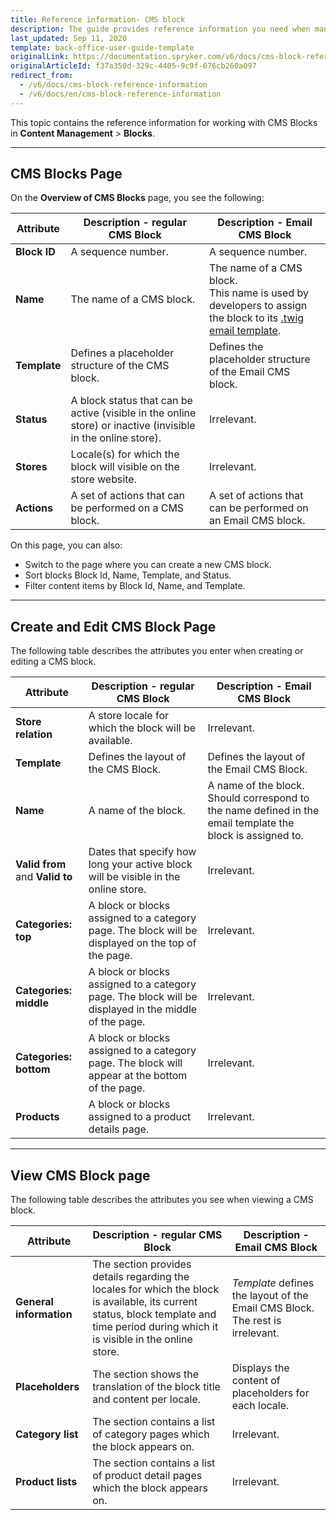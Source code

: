 ```yaml
---
title: Reference information- CMS block
description: The guide provides reference information you need when managing CMS blocks in the Back Office.
last_updated: Sep 11, 2020
template: back-office-user-guide-template
originalLink: https://documentation.spryker.com/v6/docs/cms-block-reference-information
originalArticleId: f37a350d-329c-4405-9c9f-676cb260a097
redirect_from:
  - /v6/docs/cms-block-reference-information
  - /v6/docs/en/cms-block-reference-information
---
```


This topic contains the reference information for working with CMS Blocks in **Content Management** > **Blocks**.
***
## CMS Blocks Page
On the **Overview of CMS Blocks** page, you see the following:

| Attribute | Description - regular CMS Block | Description - Email CMS Block |
| --- | --- | --- |
| **Block ID** | A sequence number. | A sequence number. |
| **Name** | The name of a CMS block. | The name of a CMS block. <br> This name is used by developers to assign the block to its [.twig email template](https://documentation.spryker.com/v6/docs/email-as-a-cms-block-overview#email-template).
| **Template** | Defines a placeholder structure of the CMS block. | Defines the placeholder structure of the Email CMS block. |
| **Status** | A block status that can be active (visible in the online store) or inactive (invisible in the online store). | Irrelevant. |
| **Stores** | Locale(s) for which the block will visible on the store website. | Irrelevant. |
| **Actions** |A set of actions that can be performed on a CMS block. | A set of actions that can be performed on an Email CMS block. |

On this page, you can also:

* Switch to the page where you can create a new CMS block.
* Sort blocks Block Id, Name, Template, and Status.
* Filter content items by Block Id, Name, and Template.
***
## Create and Edit CMS Block Page
The following table describes the attributes you enter when creating or editing a CMS block.

|Attribute  | Description - regular CMS Block | Description - Email CMS Block |
| --- | --- | --- |
| **Store relation** |  A store locale for which the block will be available. | Irrelevant. |
| **Template** | Defines the layout of the CMS Block. | Defines the layout of the Email CMS Block.
| **Name** | A name of the block. | A name of the block. Should correspond to the name defined in the email template the block is assigned to. |
| **Valid from** and **Valid to** | Dates that specify how long your active block will be visible in the online store. | Irrelevant. |
| **Categories: top** | A block or blocks assigned to a category page.  The block will be displayed on the top of the page. | Irrelevant. |
| **Categories: middle** |  A block or blocks assigned to a category page. The block will be displayed in the middle of the page. | Irrelevant. |
| **Categories: bottom** | A block or blocks assigned to a category page. The block will appear at the bottom of the page. | Irrelevant. |
| **Products** | A block or blocks assigned to a product details page. | Irrelevant. |
***
## View CMS Block page
The following table describes the attributes you see when viewing a CMS block.

| Attribute | Description - regular CMS Block | Description - Email CMS Block |
| --- | --- | --- |
| **General information** | The section provides details regarding the locales for which the block is available, its current status, block template and time period during which it is visible in the online store. | *Template* defines the layout of the Email CMS Block. The rest is irrelevant.  |
| **Placeholders** | The section shows the translation of the block title and content per locale. | Displays the content of placeholders for each locale. |
| **Category list**  | The section contains a list of category pages which the block appears on. | Irrelevant. |
| **Product lists** | The section contains a list of product detail pages which the block appears on. | Irrelevant. |
